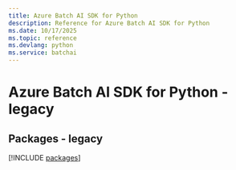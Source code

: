 ```yaml
---
title: Azure Batch AI SDK for Python
description: Reference for Azure Batch AI SDK for Python
ms.date: 10/17/2025
ms.topic: reference
ms.devlang: python
ms.service: batchai
---
```

# Azure Batch AI SDK for Python - legacy
## Packages - legacy
[!INCLUDE [packages](batch-ai-index.md)]